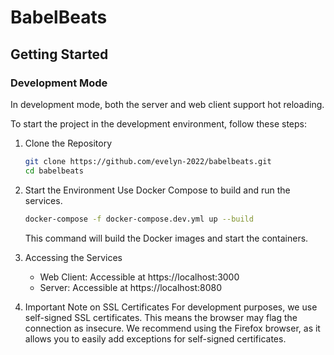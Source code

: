 # BabelBeats

## Getting Started

### Development Mode

In development mode, both the server and web client support hot reloading.

To start the project in the development environment, follow these steps:

1. Clone the Repository

   ```bash
   git clone https://github.com/evelyn-2022/babelbeats.git
   cd babelbeats
   ```

2. Start the Environment
   Use Docker Compose to build and run the services.

   ```bash
   docker-compose -f docker-compose.dev.yml up --build
   ```

   This command will build the Docker images and start the containers.

3. Accessing the Services

   - Web Client: Accessible at https://localhost:3000
   - Server: Accessible at https://localhost:8080

4. Important Note on SSL Certificates
   For development purposes, we use self-signed SSL certificates. This means the browser may flag the connection as insecure. We recommend using the Firefox browser, as it allows you to easily add exceptions for self-signed certificates.
